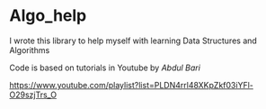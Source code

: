 # Algo_help
I wrote this library to help myself with learning Data Structures and Algorithms

Code is based on tutorials in Youtube by *Abdul Bari*

https://www.youtube.com/playlist?list=PLDN4rrl48XKpZkf03iYFl-O29szjTrs_O
